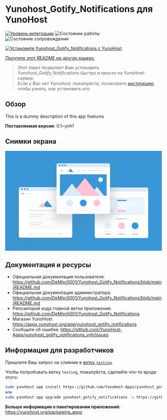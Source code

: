 <!--
Важно: этот README был автоматически сгенерирован <https://github.com/YunoHost/apps/tree/master/tools/readme_generator>
Он НЕ ДОЛЖЕН редактироваться вручную.
-->

# Yunohost_Gotify_Notifications для YunoHost

[![Уровень интеграции](https://apps.yunohost.org/badge/integration/yunohost_gotify_notifications)](https://ci-apps.yunohost.org/ci/apps/yunohost_gotify_notifications/)
![Состояние работы](https://apps.yunohost.org/badge/state/yunohost_gotify_notifications)
![Состояние сопровождения](https://apps.yunohost.org/badge/maintained/yunohost_gotify_notifications)

[![Установите Yunohost_Gotify_Notifications с YunoHost](https://install-app.yunohost.org/install-with-yunohost.svg)](https://install-app.yunohost.org/?app=yunohost_gotify_notifications)

*[Прочтите этот README на других языках.](./ALL_README.md)*

> *Этот пакет позволяет Вам установить Yunohost_Gotify_Notifications быстро и просто на YunoHost-сервер.*  
> *Если у Вас нет YunoHost, пожалуйста, посмотрите [инструкцию](https://yunohost.org/install), чтобы узнать, как установить его.*

## Обзор

This is a dummy description of this app features


**Поставляемая версия:** 0.1~ynh1

## Снимки экрана

![Снимок экрана Yunohost_Gotify_Notifications](./doc/screenshots/example.jpg)

## Документация и ресурсы

- Официальная документация пользователя: <https://github.com/DeMiro5001/Yunohost_Gotify_Notifications/blob/main/README.md>
- Официальная документация администратора: <https://github.com/DeMiro5001/Yunohost_Gotify_Notifications/blob/main/README.md>
- Репозиторий кода главной ветки приложения: <https://github.com/DeMiro5001/Yunohost_Gotify_Notifications>
- Магазин YunoHost: <https://apps.yunohost.org/app/yunohost_gotify_notifications>
- Сообщите об ошибке: <https://github.com/YunoHost-Apps/yunohost_gotify_notifications_ynh/issues>

## Информация для разработчиков

Пришлите Ваш запрос на слияние в [ветку `testing`](https://github.com/YunoHost-Apps/yunohost_gotify_notifications_ynh/tree/testing).

Чтобы попробовать ветку `testing`, пожалуйста, сделайте что-то вроде этого:

```bash
sudo yunohost app install https://github.com/YunoHost-Apps/yunohost_gotify_notifications_ynh/tree/testing --debug
или
sudo yunohost app upgrade yunohost_gotify_notifications -u https://github.com/YunoHost-Apps/yunohost_gotify_notifications_ynh/tree/testing --debug
```

**Больше информации о пакетировании приложений:** <https://yunohost.org/packaging_apps>
